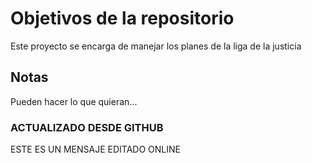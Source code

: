 # Objetivos de la repositorio

Este proyecto se encarga de manejar los planes de la liga de la justicia


## Notas
Pueden hacer lo que quieran...

### ACTUALIZADO DESDE GITHUB  
ESTE ES UN MENSAJE EDITADO ONLINE
